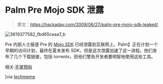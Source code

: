 # Palm Pre Mojo SDK 泄露

> 原文：<https://hackaday.com/2009/06/27/palm-pre-mojo-sdk-leaked/>

![3619377582_fbd65ceaa7_b](img/70a451c7ca5c4501f7ab7ae2e42f9ec5.png "3619377582_fbd65ceaa7_b")

Pre 内部人士报道 Pre 的 [Mojo SDK](http://developer.palm.com/) 已经泄露到互联网上。Palm】正在计划一个早期的访问计划，最终在夏末发布 SDK，但是这次泄露加速了这一进程。他们发布了几个下载链接，包括 torrents，但他们警告开发者要明智地使用这些工具。

相关:[手掌预拆](http://hackaday.com/2009/06/06/palm-pre-teardown/)

[via [techmeme](http://www.techmeme.com/090627/p14#a090627p14)